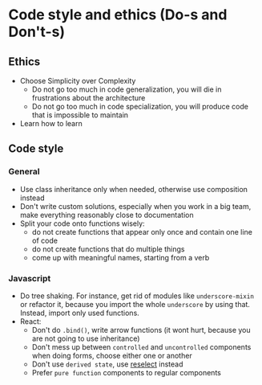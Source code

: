 # Code style and ethics (Do-s and Don't-s)

## Ethics

* Choose Simplicity over Complexity
    * Do not go too much in code generalization, you will die in frustrations about the architecture
    * Do not go too much in code specialization, you will produce code that is impossible to maintain
* Learn how to learn

## Code style

### General

* Use class inheritance only when needed, otherwise use composition instead
* Don't write custom solutions, especially when you work in a big team, make everything reasonably close to documentation
* Split your code onto functions wisely:
    * do not create functions that appear only once and contain one line of code
    * do not create functions that do multiple things
    * come up with meaningful names, starting from a verb

### Javascript

* Do tree shaking. For instance, get rid of modules like `underscore-mixin` or refactor it, because you import the whole `underscore` by using that. Instead, import only used functions.
* React:
    * Don't do `.bind()`, write arrow functions (it wont hurt, because you are not going to use inheritance)
    * Don't mess up between `controlled` and `uncontrolled` components when doing forms, choose either one or another
    * Don't use `derived state`, use [reselect]() instead
    * Prefer `pure function` components to regular components
